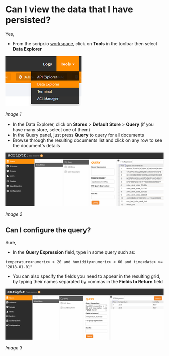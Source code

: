 # Can I view the data that I have persisted?

Yes, 

- From the scripr.io [workspace](https://www.scriptr.io/workspace), click on **Tools** in the toolbar then select **Data Explorer**

![Open Data Explorer](./images/open_data_explorer.png)

*Image 1*

- In the Data Explorer, click on **Stores** > **Default Store** > **Query** (if you have many store, select one of them)
- In the Query panel, just press **Query** to query for all documents
- Browse through the resulting documents list and click on any row to see the document's details

![Query all documents](./images/query_documents.png)

*Image 2*

## Can I configure the query?

Sure,

- In the **Query Expression** field, type in some query such as:
```
temperature<numeric> > 20 and humidity<numeric> < 60 and time<date> >= "2018-01-01" 
```
- You can also specify the fields you need to appear in the resulting grid, by typing their names separated by commas in the **Fields to Return** field

![Query all documents](./images/query_documents_by_criteria.png)

*Image 3*
